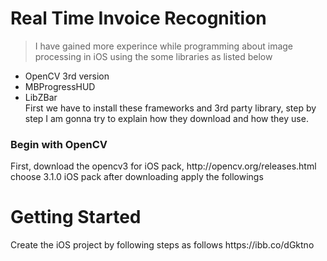 # Real Time Invoice Recognition

>I have gained more experince while programming about image processing in iOS using the some libraries as listed below
- OpenCV 3rd version
- MBProgressHUD
- LibZBar
<br/>First we have to install these frameworks and 3rd party library, step by step I am gonna try to explain how they download and how they use. 
<h3>Begin with OpenCV</h3>
First, download the opencv3 for iOS pack, http://opencv.org/releases.html choose 3.1.0 iOS pack after downloading apply the followings



<h1> Getting Started </h1>
<p> Create the iOS project by following steps as follows
  https://ibb.co/dGktno
